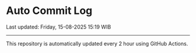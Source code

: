 # Auto Commit Log

Last updated: Friday, 15-08-2025 15:19 WIB

---

This repository is automatically updated every 2 hour using GitHub Actions.
